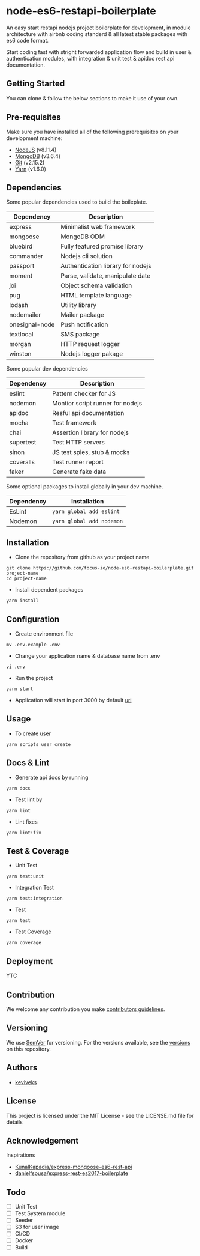 # node-es6-restapi-boilerplate

An easy start restapi nodejs project boilerplate for development, in module architecture with airbnb coding standerd & all latest stable packages with es6 code format.

Start coding fast with stright forwarded application flow and build in user & authentication modules, with integration & unit test & apidoc rest api documentation.

## Getting Started

You can clone & follow the below sections to make it use of your own.

## Pre-requisites

Make sure you have installed all of the following prerequisites on your development machine:

- [NodeJS](https://nodejs.org/en/) (v8.11.4)
- [MongoDB](http://www.mongodb.org/downloads) (v3.6.4)
- [Git](https://git-scm.com/downloads) (v2.15.2)
- [Yarn](https://yarnpkg.com/en/) (v1.6.0)

## Dependencies

Some popular dependencies used to build the boileplate.

| Dependency  | Description |
|-------------|-------------|
| express | Minimalist web framework |
| mongoose | MongoDB ODM |
| bluebird  | Fully featured promise library |
| commander | Nodejs cli solution |
| passport | Authentication library for nodejs |
| moment | Parse, validate, manipulate date |
| joi | Object schema validation |
| pug | HTML template language |
| lodash | Utility library |
| nodemailer | Mailer package |
| onesignal-node | Push notification |
| textlocal | SMS package |
| morgan | HTTP request logger |
| winston | Nodejs logger pakage |

Some popular dev dependencies

| Dependency  | Description |
|-------------|-------------|
| eslint | Pattern checker for JS |
| nodemon | Montior script runner for nodejs |
| apidoc | Resful api documentation |
| mocha | Test framework |
| chai | Assertion library for nodejs |
| supertest | Test HTTP servers |
| sinon | JS test spies, stub & mocks |
| coveralls | Test runner report |
| faker | Generate fake data |

Some optional packages to install globally in your dev machine.

| Dependency  | Installation |
|-------------|--------------|
| EsLint  | `yarn global add eslint`  |
| Nodemon | `yarn global add nodemon` |

## Installation

- Clone the repository from github as your project name

```shell
git clone https://github.com/focus-io/node-es6-restapi-boilerplate.git project-name
cd project-name
```

- Install dependent packages

```shell
yarn install
```

## Configuration

- Create environment file

```shell
mv .env.example .env
```

- Change your application name & database name from .env

```shell
vi .env
```

- Run the project

```shell
yarn start
```

- Application will start in port 3000 by default [url](http://localhost:3000/api/v1)

## Usage

- To create user

```shell
yarn scripts user create
```

## Docs & Lint

- Generate api docs by running

```shell
yarn docs
```

- Test lint by

```shell
yarn lint
```

- Lint fixes

```shell
yarn lint:fix
```

## Test & Coverage

- Unit Test

```shell
yarn test:unit
```

- Integration Test

```shell
yarn test:integration
```

- Test

```shell
yarn test
```

- Test Coverage

```shell
yarn coverage
```

## Deployment

YTC

## Contribution

We welcome any contribution you make [contributors guidelines](https://help.github.com/articles/setting-guidelines-for-repository-contributors/).

## Versioning

We use [SemVer](http://semver.org/) for versioning. For the versions available, see the [versions](https://github.com/focus-io/node-es6-restapi-boilerplate/releases) on this repository.

## Authors

- [keviveks](https://github.com/keviveks)

## License

This project is licensed under the MIT License - see the LICENSE.md file for details

## Acknowledgement

Inspirations

- [KunalKapadia/express-mongoose-es6-rest-api](https://github.com/KunalKapadia/express-mongoose-es6-rest-api)
- [danielfsousa/express-rest-es2017-boilerplate](https://github.com/danielfsousa/express-rest-es2017-boilerplate)

## Todo

- [ ] Unit Test
- [ ] Test System module
- [ ] Seeder
- [ ] S3 for user image
- [ ] CI/CD
- [ ] Docker
- [ ] Build

